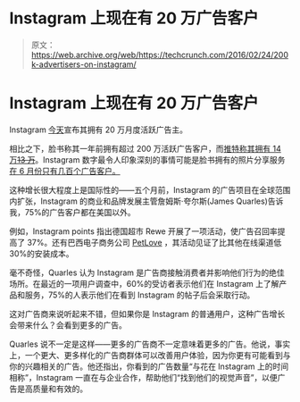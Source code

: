 # Instagram  上现在有 20 万广告客户

> 原文：<https://web.archive.org/web/https://techcrunch.com/2016/02/24/200k-advertisers-on-instagram/>

# Instagram 上现在有 20 万广告客户

Instagram [今天](https://web.archive.org/web/20230327012156/http://blog.business.instagram.com/post/139913778986/advertisers-on-instagram)宣布其拥有 20 万月度活跃广告主。

相比之下，脸书称其一年前拥有超过 200 万活跃广告客户，而[推特称其拥有 14 万~~13 万~~](https://web.archive.org/web/20230327012156/http://files.shareholder.com/downloads/AMDA-2F526X/1578898219x0x874448/7F88ED74-4727-4B42-8568-60B0C0DA92C7/Q4_15_Shareholder_Letter.pdf)。Instagram 数字最令人印象深刻的事情可能是脸书拥有的照片分享服务[在 6 月份只有几百个广告客户。](https://web.archive.org/web/20230327012156/https://techcrunch.com/2015/06/02/adstagram/)

这种增长很大程度上是国际性的——五个月前，Instagram 的广告项目在全球范围内扩张，Instagram 的商业和品牌发展主管詹姆斯·夸尔斯(James Quarles)告诉我，75%的广告客户都在美国以外。

例如，Instagram points 指出德国超市 Rewe 开展了一项活动，使广告召回率提高了 37%。还有巴西电子商务公司 [PetLove](https://web.archive.org/web/20230327012156/https://www.instagram.com/petlovebrasil/) ，其活动见证了比其他在线渠道低 30%的安装成本。

毫不奇怪，Quarles 认为 Instagram 是广告商接触消费者并影响他们行为的绝佳场所。在最近的一项用户调查中，60%的受访者表示他们在 Instagram 上了解产品和服务，75%的人表示他们在看到 Instagram 的帖子后会采取行动。

这对广告商来说听起来不错，但如果你是 Instagram 的普通用户，这种广告增长会带来什么？会看到更多的广告。

Quarles 说不一定是这样——更多的广告商不一定意味着更多的广告。他说，事实上，一个更大、更多样化的广告商群体可以改善用户体验，因为你更有可能看到与你的兴趣相关的广告。他还指出，你看到的广告数量“与花在 Instagram 上的时间相称”，Instagram 一直在与企业合作，帮助他们“找到他们的视觉声音”，以便广告是高质量和有效的。